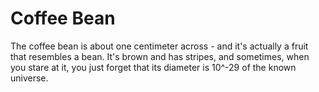 # Coffee Bean

The coffee bean is about one centimeter across - and it's actually a fruit that
resembles a bean. It's brown and has stripes, and sometimes, when you stare at
it, you just forget that its diameter is 10^-29 of the known universe.
